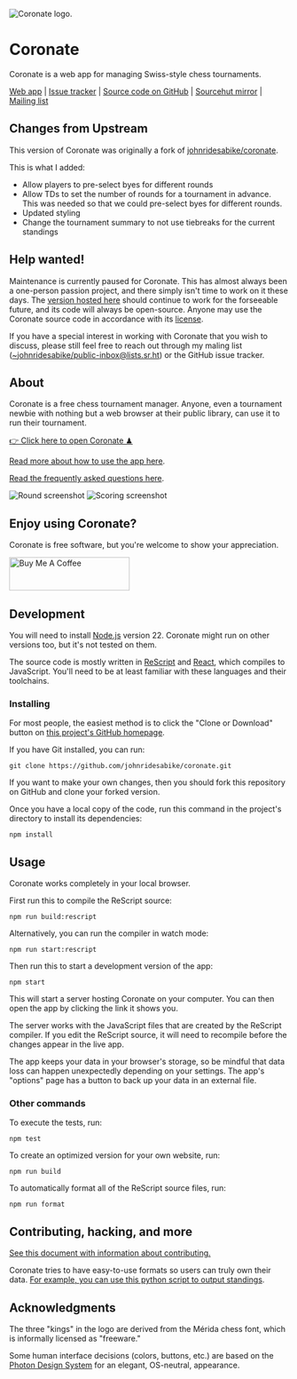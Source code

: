 ![Coronate logo.](./graphics/logo.svg)

# Coronate

Coronate is a web app for managing Swiss-style chess tournaments.

[Web app](https://coronate.netlify.app/) |
[Issue tracker](https://github.com/johnridesabike/coronate/issues) |
[Source code on GitHub](https://github.com/johnridesabike/coronate) |
[Sourcehut mirror](https://sr.ht/~johnridesabike/coronate/) |
[Mailing list](https://lists.sr.ht/~johnridesabike/public-inbox)

## Changes from Upstream

This version of Coronate was originally a fork of [johnridesabike/coronate](https://github.com/johnridesabike/coronate).

This is what I added:

- Allow players to pre-select byes for different rounds
- Allow TDs to set the number of rounds for a tournament in advance. This was needed so that we could pre-select byes for different rounds.
- Updated styling
- Change the tournament summary to not use tiebreaks for the current standings

## Help wanted!

Maintenance is currently paused for Coronate. This has almost always been a
one-person passion project, and there simply isn't time to work on it these
days. The [version hosted here](https://coronate.netlify.app/) should continue
to work for the forseeable future, and its code will always be open-source.
Anyone may use the Coronate source code in accordance with its
[license](./LICENSE).

If you have a special interest in working with Coronate that you wish to
discuss, please still feel free to reach out through my maling list
(<~johnridesabike/public-inbox@lists.sr.ht>) or the GitHub issue tracker.

## About

Coronate is a free chess tournament manager. Anyone, even a tournament newbie
with nothing but a web browser at their public library, can use it to run their
tournament.

[👉 Click here to open Coronate ♟](https://coronate.netlify.app/)

[Read more about how to use the app here](https://johnridesa.bike/software/coronate/).

[Read the frequently asked questions here](./docs/faq.md).

![Round screenshot](./screenshot-round.png)
![Scoring screenshot](./screenshot-score-detail.png)

## Enjoy using Coronate?

Coronate is free software, but you're welcome to show your appreciation.

<a href=https://www.buymeacoffee.com/johnridesabike target=_blank>
  <img
    src=https://cdn.buymeacoffee.com/buttons/v2/default-yellow.png
    alt="Buy Me A Coffee"
    height=60
    width=217
    style="height: 60px !important;width: 217px !important;"
  />
</a>

## Development

You will need to install [Node.js] version 22. Coronate might run on other
versions too, but it's not tested on them.

[node.js]: https://nodejs.org/

The source code is mostly written in [ReScript] and [React], which compiles to
JavaScript. You'll need to be at least familiar with these languages and their
toolchains.

[rescript]: https://rescript-lang.org/

[react]: [https://reactjs.org/]

### Installing

For most people, the easiest method is to click the "Clone or Download" button
on [this project's GitHub homepage](https://github.com/johnridesabike/coronate).

If you have Git installed, you can run:

```
git clone https://github.com/johnridesabike/coronate.git
```

If you want to make your own changes, then you should fork this repository on
GitHub and clone your forked version.

Once you have a local copy of the code, run this command in the project's
directory to install its dependencies:

```
npm install
```

## Usage

Coronate works completely in your local browser.

First run this to compile the ReScript source:

```
npm run build:rescript
```

Alternatively, you can run the compiler in watch mode:

```
npm run start:rescript
```

Then run this to start a development version of the app:

```
npm start
```

This will start a server hosting Coronate on your computer. You can then open
the app by clicking the link it shows you.

The server works with the JavaScript files that are created by the ReScript
compiler. If you edit the ReScript source, it will need to recompile before the
changes appear in the live app.

The app keeps your data in your browser's storage, so be mindful that data loss
can happen unexpectedly depending on your settings. The app's "options" page has
a button to back up your data in an external file.

### Other commands

To execute the tests, run:

```
npm test
```

To create an optimized version for your own website, run:

```
npm run build
```

To automatically format all of the ReScript source files, run:

```
npm run format
```

## Contributing, hacking, and more

[See this document with information about contributing.](CONTRIBUTING.md)

Coronate tries to have easy-to-use formats so users can truly own their data.
[For example, you can use this python script to output standings](https://github.com/johnridesabike/coronate/issues/90).

## Acknowledgments

The three "kings" in the logo are derived from the Mérida chess font, which is
informally licensed as "freeware."

Some human interface decisions (colors, buttons, etc.) are based on the
[Photon Design System](https://design.firefox.com/photon/) for an elegant,
OS-neutral, appearance.
